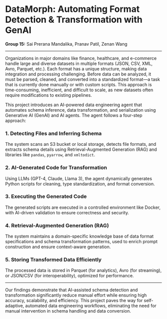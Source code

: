 # DataMorph: Automating Format Detection & Transformation with GenAI

**Group 15:** Sai Prerana Mandalika, Pranav Patil, Zenan Wang

---

Organizations in major domains like finance, healthcare, and e-commerce handle large and diverse datasets in multiple formats (JSON, CSV, XML, Avro, Parquet, etc.). Each format has a unique structure, making data integration and processing challenging. Before data can be analyzed, it must be parsed, cleaned, and converted into a standardized format—a task that is currently done manually or with custom scripts. This approach is time-consuming, inefficient, and difficult to scale, as new datasets often require modifications to existing pipelines.

This project introduces an AI-powered data engineering agent that automates schema inference, data transformation, and serialization using Generative AI (GenAI) and AI agents. The agent follows a four-step approach:

### 1. Detecting Files and Inferring Schema
The system scans an S3 bucket or local storage, detects file formats, and extracts schema details using Retrieval-Augmented Generation (RAG) and libraries like `pandas`, `pyarrow`, and `xmltodict`.

### 2. AI-Generated Code for Transformation
Using LLMs (GPT-4, Claude, Llama 3), the agent dynamically generates Python scripts for cleaning, type standardization, and format conversion.

### 3. Executing the Generated Code
The generated scripts are executed in a controlled environment like Docker, with AI-driven validation to ensure correctness and security.

### 4. Retrieval-Augmented Generation (RAG)
The system maintains a domain-specific knowledge base of data format specifications and schema transformation patterns, used to enrich prompt construction and ensure context-aware generation.

### 5. Storing Transformed Data Efficiently
The processed data is stored in Parquet (for analytics), Avro (for streaming), or JSON/CSV (for interoperability), optimized for performance.

---

Our findings demonstrate that AI-assisted schema detection and transformation significantly reduce manual effort while ensuring high accuracy, scalability, and efficiency. This project paves the way for self-adaptive, automated data engineering workflows, eliminating the need for manual intervention in schema handling and data conversion.
